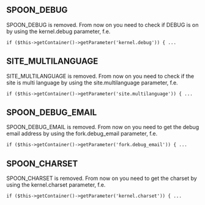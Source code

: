 ## SPOON_DEBUG

SPOON_DEBUG is removed. From now on you need to check if DEBUG is on by using the kernel.debug parameter, f.e.

	if ($this->getContainer()->getParameter('kernel.debug')) { ...

## SITE_MULTILANGUAGE

SITE_MULTILANGUAGE is removed. From now on you need to check if the site is multi language by using the site.multilanguage parameter, f.e.

	if ($this->getContainer()->getParameter('site.multilanguage')) { ...

## SPOON_DEBUG_EMAIL

SPOON_DEBUG_EMAIL is removed. From now on you need to get the debug email address by using the fork.debug_email parameter, f.e.

	if ($this->getContainer()->getParameter('fork.debug_email')) { ...

## SPOON_CHARSET

SPOON_CHARSET is removed. From now on you need to get the charset by using the kernel.charset parameter, f.e.

	if ($this->getContainer()->getParameter('kernel.charset')) { ...
